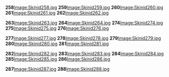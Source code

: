 **258**[Image:Skinid258.jpg](/docs/image:skinid258.jpg.md "wikilink") **259**[Image:Skinid259.jpg](/Image:Skinid259.jpg.md "wikilink") **260**[Image:Skinid260.jpg](/Image:Skinid260.jpg.md "wikilink") **261**[Image:Skinid261.jpg](/Image:Skinid261.jpg.md "wikilink") **262**[Image:Skinid262.jpg](/Image:Skinid262.jpg.md "wikilink")

**263**[Image:Skinid263.jpg](/docs/image:skinid263.jpg.md "wikilink") **264**[Image:Skinid264.jpg](/Image:Skinid264.jpg.md "wikilink") **274**[Image:Skinid274.jpg](/Image:Skinid274.jpg.md "wikilink") **275**[Image:Skinid275.jpg](/Image:Skinid275.jpg.md "wikilink") **276**[Image:Skinid276.jpg](/Image:Skinid276.jpg.md "wikilink")

**277**[Image:Skinid277.jpg](/docs/image:skinid277.jpg.md "wikilink") **278**[Image:Skinid278.jpg](/Image:Skinid278.jpg.md "wikilink") **279**[Image:Skinid279.jpg](/Image:Skinid279.jpg.md "wikilink") **280**[Image:Skinid280.jpg](/Image:Skinid280.jpg.md "wikilink") **281**[Image:Skinid281.jpg](/Image:Skinid281.jpg.md "wikilink")

**282**[Image:Skinid282.jpg](/docs/image:skinid282.jpg.md "wikilink") **283**[Image:Skinid283.jpg](/Image:Skinid283.jpg.md "wikilink") **284**[Image:Skinid284.jpg](/Image:Skinid284.jpg.md "wikilink") **285**[Image:Skinid285.jpg](/Image:Skinid285.jpg.md "wikilink") **286**[Image:Skinid286.jpg](/Image:Skinid286.jpg.md "wikilink")

**287**[Image:Skinid287.jpg](/docs/image:skinid287.jpg.md "wikilink") **288**[Image:Skinid288.jpg](/Image:Skinid288.jpg.md "wikilink")
